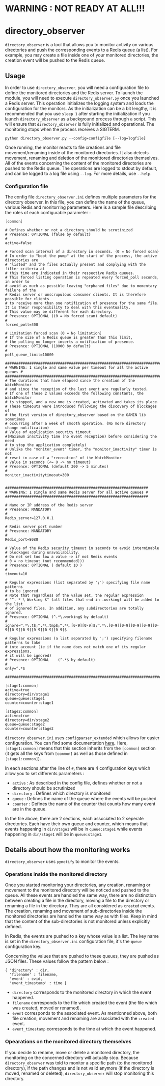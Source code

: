 # WARNING : NOT READY AT ALL!!!

# directory_observer

`directory_observer` is a tool that allows you to monitor activity on various directories and push the corresponding events to a Redis queue (a list). For example, you may create a file inside one of your monitored directories, the creation event will be pushed to the Redis queue.

## Usage

In order to use `directory_observer`, you will need a configuration file to define the monitored directories and the Redis server. To launch the module, you will need to execute `directory_observer.py` once you launched a Redis server. This operation initializes the logging system and loads the configuration for the monitors. As the initialization can be a bit lengthy, it is recommended that you use `sleep 1` after starting the initialization if you launch `directory_observer` as a background process through a script. This will ensure that `directory_observer` is fully initialized and operational. The monitoring stops when the process receives a SIGTERM.

    python directory_observer.py --config=configfile [--log=logfile]

Once running, the monitor reacts to file creations and file movement/renaming inside of the monitored directories. It also detects movement, renaming and deletion of the monittored directories themselves. All of the events concerning the content of the monitored directories are pushed to the Redis queue. The operations are logged to stdout by default, and can be logged to a log file using `--log`. For more details, use `--help`.

### Configuration file
The config file `directory_observer.ini` defines multiple parameters for the directory observer. In this file, you can define the name of the queue, various Redis and monitorring parameters. Here is a sample file describing the roles of each configurable parameter :

    [common]

    # Defines whether or not a directory should be scrutinized
    # Presence: OPTIONAL (false by default)
    #
    active=false

    # Forced scan interval of a directory in seconds. (0 = No forced scan)
    # In order to "boot the pump" at the start of the process, the active directories are 
    # "listed" and the files actually present and complying with the filter criteria at 
    # this time are indicated in their respective Redis queues.
    # This forced listing operation is repeated every forced_poll seconds, in order to 
    # avoid as much as possible leaving "orphaned files" due to momentary failure of the
    # Redis server or unscrupulous consumer clients. It is therefore possible for clients
    # to receive more than one notification of presence for the same file. It is their responsibility to deal with this eventuality.
    # This value may be different for each directory.
    # Presence: OPTIONAL ((0 = No forced scan) default)
    #
    forced_poll=300

    # Limitation forced scan (0 = No limitation)
    # If the size of a Redis queue is greater than this limit,
    # the polling no longer inserts a notification of presence.
    # Presence: OPTIONAL (10000 by default)
    #
    poll_queue_limit=10000

    ##########################################################################
    # WARNING: 1 single and same value per timeout for all the active queues #
    ##########################################################################
    # The durations that have elapsed since the creation of the WatchMonitor
    # and since the reception of the last event are regularly tested.
    # If one of these 2 values exceeds the following constants, the WatchMonitor
    # is stopped, and a new one is created, activated and takes its place.
    # These timeouts were introduced following the discovery of blockages of
    # the first version of directory_observer based on the GAMIN lib sometimes
    # occurring after a week of smooth operation. (No more directory change notification)
    # Value of application security timeout
    #(Maximum inactivity time (no event reception) before considering the need
    # to stop the application completely)
    # Unlike the "monitor_event" timer, the "monitor_inactivity" timer is not
    # reset in case of a "recreation" of the WatchMonitor
    # Value in seconds (<= 0 -> no timeout)
    # Presence: OPTIONAL (default 300 -> 5 minutes)
    #
    monitor_inactivitytimeout=300


    #################################################################
    # WARNING: 1 single and same Redis server for all active queues #
    #################################################################

    # Name or IP address of the Redis server
    # Presence: MANDATORY
    #
    Redis_server=127.0.0.1

    # Redis server port number
    # Presence: MANDATORY
    #
    Redis_port=8080

    # Value of the Redis security timeout in seconds to avoid interminable
    # blockages during unavailability.
    # Do not set too low a value -> if not Redis events
    # 0 = no timeout (not recommended)))
    # Presence: OPTIONAL ( default 10 )
    #
    timeout=10

    # Regular expressions (list separated by ';') specifying file name patterns
    # to be ignored
    # Note that regardless of the value set, the regular expression
    # "^. * \ Working $" (all files that end in .working) will be added to the list
    # of ignored files. In addition, any subdirectories are totally ignored.
    # Presence: OPTIONAL (^.*\.working$ by default)
    #
    ignore=^.*\.t$;^.*\.tmp$;^.*\.[0-9][0-9]$;^.*\.[0-9][0-9][0-9][0-9][0-9][0-9][0-9][0-9][0-9][0-9]$

    # Regular expressions (a list separated by ';') specifying filename patterns to take
    # into account (ie if the name does not match one of its regular expressions,
    # it will be ignored)
    # Presence: OPTIONAL	(^.*$ by default)
    #
    only=^.*$

    ######################################################################################

    [stage1:common]
    active=true
    directory=dir/stage1
    queue=queue:stage1
    counter=counter:stage1

    [stage2:common]
    active=true
    directory=dir/stage2
    queue=queue:stage2
    counter=counter:stage2

`directory_observer.ini` uses `configparser_extended` which allows for easier configuration. You can find some documentation [here](https://github.com/thefab/configparser_extended). Here, `[stage1:common]` means that this section inherits from the `[common]` section (it gets all the keys from `[common]` as well as those defined in `[stage1:common]`).

In each sections after the line of `#`, there are 4 configuration keys which allow you to set differents parameters :
- `active` : As described in the config file, defines whether or not a directory should be scrutinized
- `directory` : Defines which directory is monitored
- `queue` : Defines the name of the queue where the events will be pushed.
- `counter` : Defines the name of the counter that counts how many event are in the queue.

In the file above, there are 2 sections, each associated to 2 seperate directories. Each have their own queue and counter, which means that events happening in `dir/stage1` will be in `queue:stage1` while events happening in `dir/stage1` will be in `queue:stage1`.


## Details about how the monitoring works

`directory_observer` uses `pynotify` to monitor the events.

### Operations inside the monitored directory

Once you started monitoring your directories, any creation, renaming or movement to the monitored directory will be noticed and pushed to the queue. All these events are handled the same way, there are no distinction between creating a file in the directory, moving a file to the directory or renaming a file in the directory. They are all considered as `created` events. The creation, renaming and movement of sub-directories inside the monitored directories are handled the same way as with files. Keep in mind that the content of the sub-directories is not monitored unless explicitly defined.

In Redis, the events are pushed to a key whose value is a list. The key name is set in the `directory_observer.ini` configuration file, it's the `queue` configuration key.

Concerning the values that are pushed to these queues, they are pushed as JSON files. These values follow the pattern below :

    { 'directory' : dir,
      'filename' : filename,
      'event' : evid,
      'event_timestamp' : time }

- `directory` corresponds to the monitored directory in which the event happened.
- `filename` corresponds to the file which created the event (the file which was created, moved or renamed).
- `event` corresponds to the associated event. As mentionned above, both file creation, movement and renaming are associated with the `created` event.
- `event_timestamp` corresponds to the time at which the event happened.


### Opearations on the monitored directory themselves

If you decide to rename, move or delete a monitored directory, the monitoring on the concerned directory will actually stop. Because `directory_observer` was told to monitor a specific path (to the monitored directory), if the path changes and is not valid anymore (if the directory is moved, renamed or deleted), `directory_observer` will stop monitoring this directory.

